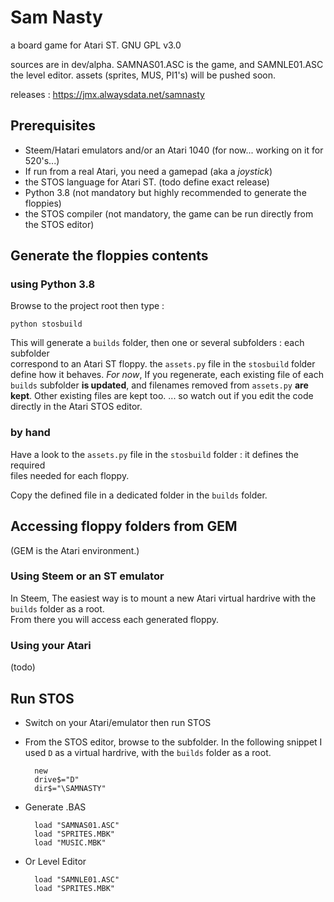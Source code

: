 Sam Nasty
=========

a board game for Atari ST.
GNU GPL v3.0

sources are in dev/alpha. SAMNAS01.ASC is the game, and SAMNLE01.ASC the level editor.
assets (sprites, MUS, PI1's) will be pushed soon.

releases :
https://jmx.alwaysdata.net/samnasty

Prerequisites
-------------

- Steem/Hatari emulators and/or an Atari 1040 (for now... working on it for 520's...)
- If run from a real Atari, you need a gamepad (aka a *joystick*)
- the STOS language for Atari ST. (todo define exact release)
- Python 3.8 (not mandatory but highly recommended to generate the floppies)
- the STOS compiler (not mandatory, the game can be run directly from the STOS editor)

Generate the floppies contents
------------------------------

### using Python 3.8

Browse to the project root then type :
	
	python stosbuild

This will generate a `builds` folder, then one or several subfolders : each subfolder  
correspond to an Atari ST floppy. 
the `assets.py` file in the `stosbuild` folder define how it behaves. 
*For now*, If you regenerate, each existing file of each `builds` subfolder **is updated**, 
and filenames removed from `assets.py` **are kept**. Other existing files are kept too.
... so watch out if you edit the code directly in the Atari STOS editor.

### by hand

Have a look to the `assets.py` file in the `stosbuild` folder : it defines the required  
files needed for each floppy.

Copy the defined file in a dedicated folder in the `builds` folder.

Accessing floppy folders from GEM
---------------------------------

(GEM is the Atari environment.) 

### Using Steem or an ST emulator

In Steem, The easiest way is to mount a new Atari virtual hardrive with the `builds` folder as a root.  
From there you will access each generated floppy.

### Using your Atari

(todo)

Run STOS
--------

- Switch on your Atari/emulator then run STOS
- From the STOS editor, browse to the subfolder.
  In the following snippet I used `D` as a virtual hardrive, with the `builds` folder as a root.

		new
		drive$="D"
		dir$="\SAMNASTY"

- Generate .BAS

		load "SAMNAS01.ASC"
		load "SPRITES.MBK"
		load "MUSIC.MBK"

- Or Level Editor

		load "SAMNLE01.ASC"
		load "SPRITES.MBK"

